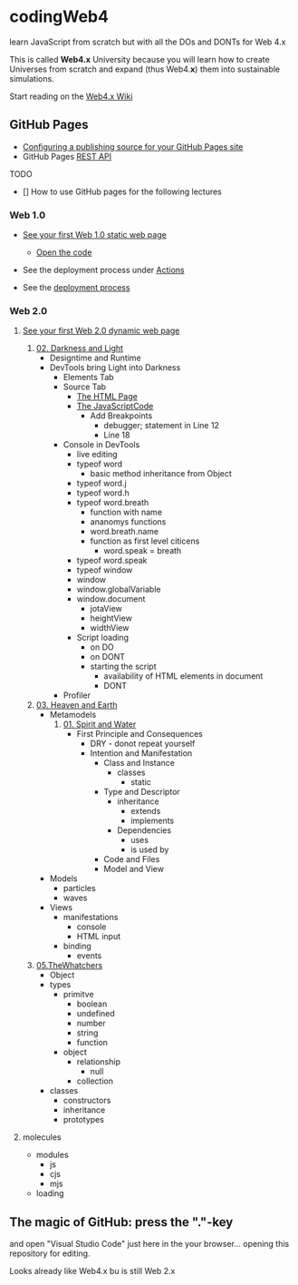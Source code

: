 # codingWeb4
learn JavaScript from scratch but with all the DOs and DONTs for Web 4.x

This is called **Web4.x** University because you will learn how to create Universes from scratch and expand (thus Web4.**x**) them into sustainable simulations.

Start reading on the [Web4.x Wiki](https://github.com/web4x/codingWeb4/wiki/Web-4.x-Home)

## GitHub Pages

* [Configuring a publishing source for your GitHub Pages site](https://docs.github.com/en/pages/getting-started-with-github-pages/configuring-a-publishing-source-for-your-github-pages-site)
* GitHub Pages [REST API](https://docs.github.com/en/free-pro-team@latest/rest/pages/pages?apiVersion=2022-11-28#get-a-github-pages-site)

TODO
- [] How to use GitHub pages for the following lectures


### Web 1.0
* [See your first Web 1.0 static web page](https://web4x.github.io/codingWeb4/)
  * [Open the code](https://web4x.github.io/codingWeb4/Web4university/Web1/static/learn.htm)
* See the deployment process under [Actions](https://github.com/web4x/codingWeb4/actions/)

* See the [deployment process](https://github.com/web4x/codingWeb4/deployments/)

### Web 2.0
1. [See your first Web 2.0 dynamic web page](https://web4x.github.io/codingWeb4/Web4university/Web2/00.InTheBeginning/static)
   1. [02. Darkness and Light]()
      * Designtime and Runtime
      * DevTools bring Light into Darkness
        * Elements Tab
        * Source Tab
           * [The HTML Page](https://web4x.github.io/codingWeb4/Web4university/Web2/00.InTheBeginning/static/)
           * [The JavaScriptCode](https://web4x.github.io/codingWeb4/Web4university/Web2/00.InTheBeginning/js/jhwhScript.js)
             * Add Breakpoints
               * debugger; statement in Line 12
               * Line 18
        * Console in DevTools
          * live editing
          * typeof word
            * basic method inheritance from Object
          * typeof word.j
          * typeof word.h
          * typeof word.breath
            * function with name
            * ananomys functions
            * word.breath.name
            * function as first level citicens
              * word.speak = breath
          * typeof word.speak
          * typeof window
          * window
          * window.globalVariable
          * window.document
            * jotaView
            * heightView
            * widthView
          * Script loading
            * on <haed> DO
            * on <body> DONT
            * starting the script
              * availability of HTML elements in document
              * <body onLoad="javascript: start()"> DONT
        * Profiler 
   1. [03. Heaven and Earth]()
       * Metamodels
         1. [01. Spirit and Water]()
            * First Principle and Consequences
              * DRY - donot repeat yourself
              * Intention and Manifestation
                * Class and Instance
                  * classes
                    * static
                * Type and Descriptor
                  * inheritance
                    * extends
                    * implements
                  * Dependencies
                    * uses
                    * is used by
                * Code and Files
                * Model and View
       * Models
         * particles
         * waves
       * Views
         * manifestations
           * console
           * HTML input
         * binding
           * events
   2. [05.TheWhatchers](https://github.com/web4x/codingWeb4/tree/main/docs/Web4university/Web2/01.TheWhatchers)
      * Object
      * types
        * primitve
          * boolean
          * undefined
          * number
          * string
          * function
        * object
          * relationship
            * null
          * collection
      * classes
        * constructors
        * inheritance
        * prototypes






 3. molecules
    * modules
      * js
      * cjs
      * mjs
    * loading
     


## The magic of GitHub: press the "."-key

and open "Visual Studio Code" just here in the your browser...
opening this repository for editing.

Looks already like Web4.x bu is still Web 2.x
